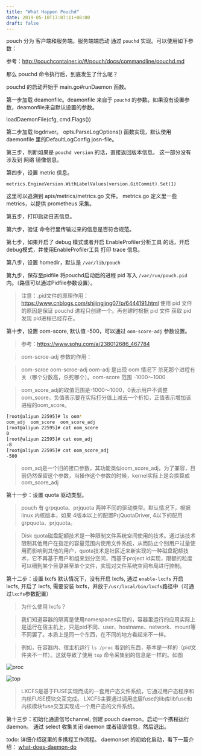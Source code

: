 ```yaml
---
title: "What Happen Pouchd"
date: 2019-05-10T17:07:11+08:00
draft: false
---
```


pouch 分为 客户端和服务端。服务端端启动 通过 `pouchd` 实现。可以使用如下参数：


参考：http://pouchcontainer.io/#/pouch/docs/commandline/pouchd.md

那么 pouchd 命令执行后，到底发生了什么呢？

pouchd 的启动开始于 main.go#runDaemon 函数。

第一步加载 deamonfile。deamonfile 来自于 `pouchd` 的参数。如果没有设置参数，deamonfile来自默认设置的参数。

loadDaemonFile(cfg, cmd.Flags())


第二步加载 logdriver。 opts.ParseLogOptions() 函数实现，默认使用 daemonfile 里的DefaultLogConfig josn-file。

第三步，判断如果是 `pouchd version` 的话，直接返回版本信息。 这一部分没有涉及到 网络 镜像信息。

第四步，设置 metric 信息。
```
metrics.EngineVersion.WithLabelValues(version.GitCommit).Set(1)
```
这里可以追溯到 apis/metrics/metrics.go 文件。 metrics.go 定义里一些 metrics，以提供 prometheus 采集。


第五步，打印启动日志信息。

第六步，验证 命令行里传输过来的信息是否符合规范。

第七步，如果开启了 debug 模式或者开启 EnableProfiler分析工具 的话，开启debug模式，并使用EnableProfiler工具 打印 trace 信息。

第八步，设置 homedir，默认是 `/var/lib/pouch`

第九步，保存至pidfile
将pouchd启动后的进程 pid 写入 `/var/run/pouch.pid` 内。（路径可以通过Pidfile参数设置）。

> 注意：.pid文件的原理作用：https://www.cnblogs.com/shijingjing07/p/6444191.html
> 使用 pid 文件的原因是保证 pouchd 进程只创建一个。再创建时根据 pid 文件 获取 pid 发现 pid进程已经存在。

第十步，设置 oom-score, 默认值 -500，可以通过 `oom-score-adj` 参数设置。

> 参考：https://www.sohu.com/a/238012686_467784

> oom-scroe-adj 参数的作用：

> oom-scroe oom-scroe-adj oom-adj 是出现 oom 情况下 杀死那个进程有关（哪个分数高，杀死哪个）。oom-score 范围 -1000～1000

> oom_score_adj的取值范围是-1000～1000，0表示用户不调整oom_score，负值表示要在实际打分值上减去一个折扣，正值表示增加该进程的oom_score。

```bash
[root@aliyun 22595]# ls oom*
oom_adj  oom_score  oom_score_adj
[root@aliyun 22595]# cat oom_score
0
[root@aliyun 22595]# cat oom_adj
-8
[root@aliyun 22595]# cat oom_score_adj
-500
```
> oom_adj是一个旧的接口参数，其功能类似oom_score_adj，为了兼容，目前仍然保留这个参数，当操作这个参数的时候，kernel实际上是会换算成oom_score_adj

第十一步：设置 quota 驱动类型。

> pouch 有 grpquota、prjquota 两种不同的驱动类型。默认情况下，根据 linux 内核版本，如果 4版本以上的配置PrjQuotaDriver, 4以下的配用 grpquota、prjquota。

> Disk quota磁盘配额技术是一种限制文件系统空间使用的技术。通过该技术限制其他用户在指定的容量范围内使用文件系统，从而防止个别用户过量使用而影响到其他的用户，quota技术是社区近来新实现的一种磁盘配额技术，它不再基于用户和组来划分空间，而基于project id实现，限额的粒度可以细到某个目录甚至单个文件，实现对文件系统空间布局进行控制。

第十二步：设置 lxcfs
默认情况下，没有开启 lxcfs, 通过 `enable-lxcfs` 开启 lxcfs, 开启了 lxcfs, 需要安装 lxcfs，并放于`/usr/local/bin/lxcfs`路径中（可通过`lxcfs`参数配置）	

> 为什么使用 lxcfs？

> 我们知道容器的隔离是使用namespaces实现的，容器里运行的应用实际上是运行在宿主机上，只是pid不同、user、hostname、network、mount等不同罢了。本质上是同一个东西，在不同的地方看起来不一样。

> 例如，在容器内、宿主机运行 `ls /proc` 看到的东西，基本是一样的（pid文件夹不一样）。这就导致了使用 `top` 命令采集到的信息是一样的。如图

![proc](../proc.png)

![top](../top.png)

> LXCFS是基于FUSE实现而成的一套用户态文件系统，它通过用户态程序和内核FUSE模块交互完成。
> LXCFS主要通过调用底层fuse的lib库libfuse和内核模块fuse交互实现成一个用户态的文件系统。

第十三步：初始化通道信号channel, 创建 pouch daemon。启动一个携程运行daemon。
通过 select 收集关闭 daemon 或者错误信息，然后退出。

todo: 详细介绍这里的多携程工作流程。
daemonset 的初始化启动，看下一篇介绍： [what-does-daemon-do](../../what-happen-pouchd/what-happen-pouchd)
